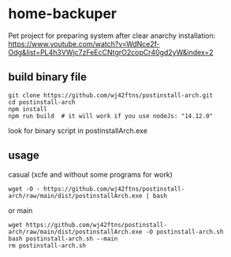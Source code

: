 # home-backuper

Pet project for preparing system after clear anarchy installation: https://www.youtube.com/watch?v=WdNce2f-Odg&list=PL4h3VWjc7zFeEcCNtgrO2copCr40gd2yW&index=2

## build binary file

```shell
git clone https://github.com/wj42ftns/postinstall-arch.git
cd postinstall-arch
npm install
npm run build  # it will work if you use nodeJs: "14.12.0"
```

look for binary script in postinstallArch.exe

## usage

casual (xcfe and without some programs for work)

```shell
wget -O - https://github.com/wj42ftns/postinstall-arch/raw/main/dist/postinstallArch.exe | bash
```

or main

```shell
wget https://github.com/wj42ftns/postinstall-arch/raw/main/dist/postinstallArch.exe -O postinstall-arch.sh
bash postinstall-arch.sh --main
rm postinstall-arch.sh
```

